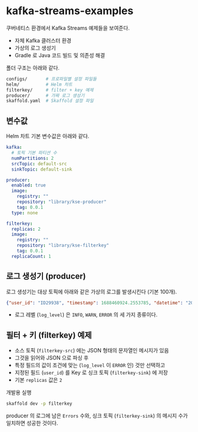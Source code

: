 # kafka-streams-examples

쿠버네티스 환경에서 Kafka Streams 예제들을 보여준다. 
- 자체 Kafka 클러스터 환경
- 가상의 로그 생성기 
- Gradle 로 Java 코드 빌드 및 의존성 해결 

폴더 구조는 아래와 같다.

```bash
configs/       # 프로파일별 설정 파일들
helm/          # Helm 차트
filterkey/     # filter + key 예제
producer/      # 가짜 로그 생성기
skaffold.yaml  # Skaffold 설정 파일
```

## 변수값 

Helm 차트 기본 변수값은 아래와 같다. 

```yaml
kafka: 
  # 토픽 기본 파티션 수
  numPartitions: 2
  srcTopic: default-src
  sinkTopic: default-sink

producer:
  enabled: true
  image:
    registry: ""
    repository: "library/kse-producer"
    tag: 0.0.1
  type: none

filterkey:
  replicas: 2
  image:
    registry: ""
    repository: "library/kse-filterkey"
    tag: 0.0.1
  replicaCount: 1
```

## 로그 생성기 (producer)

로그 생성기는 대상 토픽에 아래와 같은 가상의 로그를 발생시킨다 (기본 100개).

```json
{"user_id": "ID29938", "timestamp": 1688460924.2553785, "datetime": "2023-07-04 08:55:24.255", "log_level": "WARN", "message": "Choose this best true white movie Democrat major Democrat wide seat race."}
```

- 로그 레벨 (`log_level`) 은 `INFO`, `WARN`, `ERROR` 의 세 가지 종류이다.

## 필터 + 키 (filterkey) 예제

- 소스 토픽 (`filterkey-src`) 에는 JSON 형태의 문자열인 메시지가 있음
- 그것을 읽어와 JSON 으로 파싱 후
- 특정 필드의 값이 조건에 맞는 (`log_level` 이 `ERROR` 인) 것만 선택하고
- 지정된 필드 (`user_id`) 를 Key 로 싱크 토픽 (`filterkey-sink`) 에 저장
- 기본 `replicas` 값은 `2`

개발용 실행 
```bash
skaffold dev -p filterkey
```

producer 의 로그에 남은 `Errors` 수와, 싱크 토픽 (`filterkey-sink`) 의 메시지 수가 일치하면 성공한 것이다.
